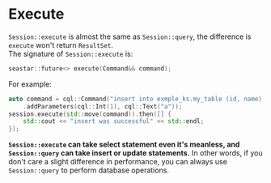 # Execute

`Session::execute` is almost the same as `Session::query`, the difference is `execute` won't return `ResultSet`.<br/>
The signature of `Session::execute` is:

``` c++
seastar::future<> execute(Command&& command);
```

For example:

``` c++
auto command = cql::Command("insert into exmple_ks.my_table (id, name) values (?,?)")
	.addParameters(cql::Int(1), cql::Text("a"));
session.execute(std::move(command)).then([] {
	std::cout << "insert was successful" << std::endl;
});
```

**`Session::execute` can take select statement even it's meanless, and `Session::query` can take insert or update statements.**
In other words, if you don't care a slight difference in performance, you can always use `Session::query` to perform database operations.

